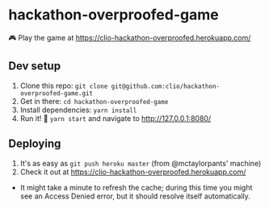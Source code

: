 # hackathon-overproofed-game

🎮 Play the game at https://clio-hackathon-overproofed.herokuapp.com/

## Dev setup
1. Clone this repo: `git clone git@github.com:clio/hackathon-overproofed-game.git`
2. Get in there: `cd hackathon-overproofed-game`
2. Install dependencies: `yarn install`
3. Run it! :rocket: `yarn start` and navigate to http://127.0.0.1:8080/


## Deploying
1. It's as easy as `git push heroku master` (from @mctaylorpants' machine)
2. Check it out at https://clio-hackathon-overproofed.herokuapp.com/
  * It might take a minute to refresh the cache; during this time you might see an Access Denied error, but it should resolve itself automatically.


